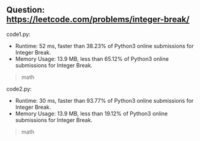 ## Question: https://leetcode.com/problems/integer-break/

code1.py:
* Runtime: 52 ms, faster than 38.23% of Python3 online submissions for Integer Break.
* Memory Usage: 13.9 MB, less than 65.12% of Python3 online submissions for Integer Break.
> math

code2.py:
* Runtime: 30 ms, faster than 93.77% of Python3 online submissions for Integer Break.
* Memory Usage: 13.9 MB, less than 19.12% of Python3 online submissions for Integer Break.
> math